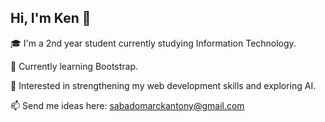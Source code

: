 ## Hi, I'm Ken 👋

🎓 I'm a 2nd year student currently studying Information Technology.

🔧 Currently learning Bootstrap.

📘 Interested in strengthening my web development skills and exploring AI.

📫 Send me ideas here: sabadomarckantony@gmail.com

<!--
**Anthony77-fool/Anthony77-fool** is a ✨ _special_ ✨ repository because its `README.md` (this file) appears on your GitHub profile.

Here are some ideas to get you started:

- 🔭 I’m currently working on ...
- 🌱 I’m currently learning ...
- 👯 I’m looking to collaborate on ...
- 🤔 I’m looking for help with ...
- 💬 Ask me about ...
- 📫 How to reach me: ...
- 😄 Pronouns: ...
- ⚡ Fun fact: ...
-->
